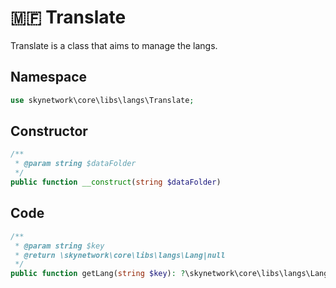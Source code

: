 # 🇲🇫 Translate

Translate is a class that aims to manage the langs.

## Namespace

```php
use skynetwork\core\libs\langs\Translate;
```

## Constructor

```php
/**
 * @param string $dataFolder
 */
public function __construct(string $dataFolder)
```

## Code

```php
/**
 * @param string $key
 * @return \skynetwork\core\libs\langs\Lang|null
 */
public function getLang(string $key): ?\skynetwork\core\libs\langs\Lang
```
